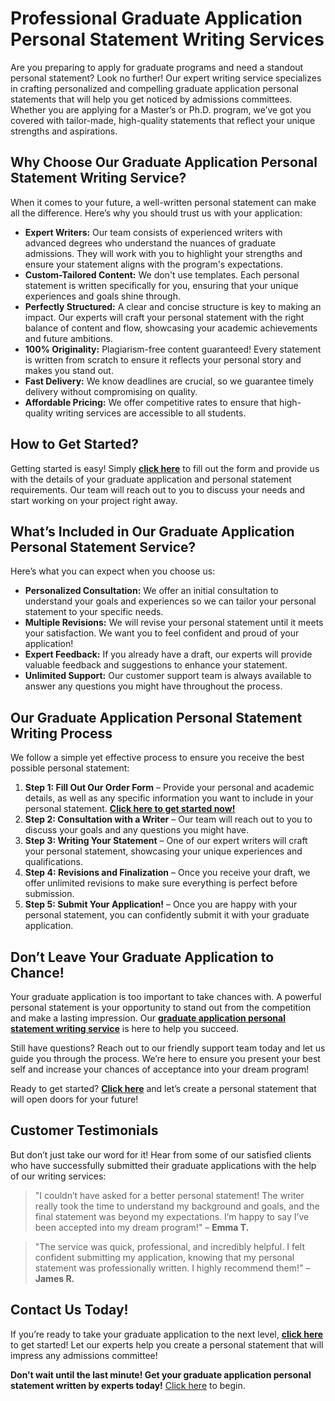 # Professional Graduate Application Personal Statement Writing Services

Are you preparing to apply for graduate programs and need a standout personal statement? Look no further! Our expert writing service specializes in crafting personalized and compelling graduate application personal statements that will help you get noticed by admissions committees. Whether you are applying for a Master’s or Ph.D. program, we’ve got you covered with tailor-made, high-quality statements that reflect your unique strengths and aspirations.

## Why Choose Our Graduate Application Personal Statement Writing Service?

When it comes to your future, a well-written personal statement can make all the difference. Here’s why you should trust us with your application:

- **Expert Writers:** Our team consists of experienced writers with advanced degrees who understand the nuances of graduate admissions. They will work with you to highlight your strengths and ensure your statement aligns with the program's expectations.
- **Custom-Tailored Content:** We don't use templates. Each personal statement is written specifically for you, ensuring that your unique experiences and goals shine through.
- **Perfectly Structured:** A clear and concise structure is key to making an impact. Our experts will craft your personal statement with the right balance of content and flow, showcasing your academic achievements and future ambitions.
- **100% Originality:** Plagiarism-free content guaranteed! Every statement is written from scratch to ensure it reflects your personal story and makes you stand out.
- **Fast Delivery:** We know deadlines are crucial, so we guarantee timely delivery without compromising on quality.
- **Affordable Pricing:** We offer competitive rates to ensure that high-quality writing services are accessible to all students.

## How to Get Started?

Getting started is easy! Simply [**click here**](https://tinyurl.com/topessay?keyword=graduate+application+personal+statement) to fill out the form and provide us with the details of your graduate application and personal statement requirements. Our team will reach out to you to discuss your needs and start working on your project right away.

## What’s Included in Our Graduate Application Personal Statement Service?

Here’s what you can expect when you choose us:

- **Personalized Consultation:** We offer an initial consultation to understand your goals and experiences so we can tailor your personal statement to your specific needs.
- **Multiple Revisions:** We will revise your personal statement until it meets your satisfaction. We want you to feel confident and proud of your application!
- **Expert Feedback:** If you already have a draft, our experts will provide valuable feedback and suggestions to enhance your statement.
- **Unlimited Support:** Our customer support team is always available to answer any questions you might have throughout the process.

## Our Graduate Application Personal Statement Writing Process

We follow a simple yet effective process to ensure you receive the best possible personal statement:

1. **Step 1: Fill Out Our Order Form** – Provide your personal and academic details, as well as any specific information you want to include in your personal statement. [**Click here to get started now!**](https://tinyurl.com/topessay?keyword=graduate+application+personal+statement)
2. **Step 2: Consultation with a Writer** – Our team will reach out to you to discuss your goals and any questions you might have.
3. **Step 3: Writing Your Statement** – One of our expert writers will craft your personal statement, showcasing your unique experiences and qualifications.
4. **Step 4: Revisions and Finalization** – Once you receive your draft, we offer unlimited revisions to make sure everything is perfect before submission.
5. **Step 5: Submit Your Application!** – Once you are happy with your personal statement, you can confidently submit it with your graduate application.

## Don’t Leave Your Graduate Application to Chance!

Your graduate application is too important to take chances with. A powerful personal statement is your opportunity to stand out from the competition and make a lasting impression. Our [**graduate application personal statement writing service**](https://tinyurl.com/topessay?keyword=graduate+application+personal+statement) is here to help you succeed.

Still have questions? Reach out to our friendly support team today and let us guide you through the process. We’re here to ensure you present your best self and increase your chances of acceptance into your dream program!

Ready to get started? [**Click here**](https://tinyurl.com/topessay?keyword=graduate+application+personal+statement) and let’s create a personal statement that will open doors for your future!

## Customer Testimonials

But don’t just take our word for it! Hear from some of our satisfied clients who have successfully submitted their graduate applications with the help of our writing services:

> "I couldn’t have asked for a better personal statement! The writer really took the time to understand my background and goals, and the final statement was beyond my expectations. I’m happy to say I’ve been accepted into my dream program!" – **Emma T.**

> "The service was quick, professional, and incredibly helpful. I felt confident submitting my application, knowing that my personal statement was professionally written. I highly recommend them!" – **James R.**

## Contact Us Today!

If you’re ready to take your graduate application to the next level, [**click here**](https://tinyurl.com/topessay?keyword=graduate+application+personal+statement) to get started! Let our experts help you create a personal statement that will impress any admissions committee!

**Don’t wait until the last minute! Get your graduate application personal statement written by experts today!** [Click here](https://tinyurl.com/topessay?keyword=graduate+application+personal+statement) to begin.
